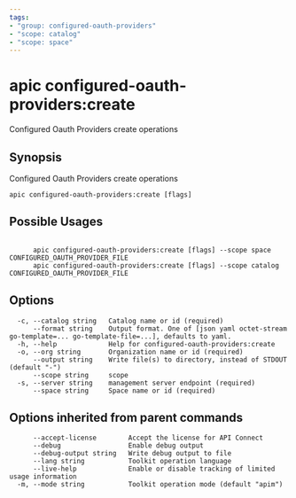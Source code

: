 ```yaml
---
tags:
- "group: configured-oauth-providers"
- "scope: catalog"
- "scope: space"
---
```

# apic configured-oauth-providers:create

Configured Oauth Providers create operations

## Synopsis

Configured Oauth Providers create operations

```
apic configured-oauth-providers:create [flags]
```

## Possible Usages

```

      apic configured-oauth-providers:create [flags] --scope space CONFIGURED_OAUTH_PROVIDER_FILE
      apic configured-oauth-providers:create [flags] --scope catalog CONFIGURED_OAUTH_PROVIDER_FILE

```

## Options

```
  -c, --catalog string   Catalog name or id (required)
      --format string    Output format. One of [json yaml octet-stream go-template=... go-template-file=...], defaults to yaml.
  -h, --help             Help for configured-oauth-providers:create
  -o, --org string       Organization name or id (required)
      --output string    Write file(s) to directory, instead of STDOUT (default "-")
      --scope string     scope
  -s, --server string    management server endpoint (required)
      --space string     Space name or id (required)
```

## Options inherited from parent commands

```
      --accept-license        Accept the license for API Connect
      --debug                 Enable debug output
      --debug-output string   Write debug output to file
      --lang string           Toolkit operation language
      --live-help             Enable or disable tracking of limited usage information
  -m, --mode string           Toolkit operation mode (default "apim")
```
